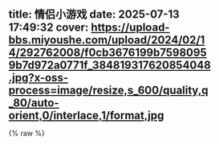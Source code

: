title: 情侣小游戏
date: 2025-07-13 17:49:32
cover: https://upload-bbs.miyoushe.com/upload/2024/02/14/292762008/f0cb3676199b75980959b7d972a0771f_384819317620854048.jpg?x-oss-process=image/resize,s_600/quality,q_80/auto-orient,0/interlace,1/format,jpg
---

{% raw %}
<!DOCTYPE html>
<html lang="zh-CN">
<head>
    <meta charset="UTF-8">
    <meta name="viewport" content="width=device-width, initial-scale=1.0, maximum-scale=1.0, user-scalable=no">
    <title>宝贝专属心动小游戏乐园</title>
    <link rel="stylesheet" href="https://cdnjs.cloudflare.com/ajax/libs/font-awesome/6.4.0/css/all.min.css">
    <link href="https://fonts.googleapis.com/css2?family=Ma+Shan+Zheng&family=Dancing+Script:wght@700&display=swap" rel="stylesheet">
    <style>
        * {
            margin: 0;
            padding: 0;
            box-sizing: border-box;
        }
        
        body {
            font-family: 'Ma Shan Zheng', 'Segoe UI', Tahoma, Geneva, Verdana, sans-serif;
            color: #5a3e36;
            min-height: 100vh;
            overflow-x: hidden;
            padding: 20px 10px;
            position: relative;
        }
        .container {
            max-width: 500px;
            margin: 0 auto;
            position: relative;
            z-index: 10;
        }
        
        header {
            text-align: center;
            padding: 15px 0 25px;
            position: relative;
        }
        
        .title {
            font-size: 2.5rem;
            color: #e84393;
            text-shadow: 2px 2px 4px rgba(0, 0, 0, 0.1);
            margin-bottom: 5px;
            letter-spacing: 3px;
        }
        
        .subtitle {
            font-size: 1.2rem;
            color: #6d214f;
            margin-bottom: 20px;
        }
        
        .heart-divider {
            display: flex;
            align-items: center;
            justify-content: center;
            margin: 15px 0;
        }
        
        .heart-divider i {
            color: #e84393;
            margin: 0 5px;
            font-size: 1.2rem;
        }
        
        /* 游戏卡片 */
        .games-container {
            display: grid;
            grid-template-columns: 1fr;
            gap: 20px;
            margin-bottom: 30px;
        }
        
        .game-card {
            background: rgba(255, 255, 255, 0.85);
            border-radius: 20px;
            padding: 20px;
            box-shadow: 0 8px 20px rgba(0, 0, 0, 0.1);
            transition: all 0.3s ease;
            backdrop-filter: blur(10px);
            border: 2px solid rgba(255, 255, 255, 0.3);
        }
        
        .game-card:hover {
            transform: translateY(-5px);
            box-shadow: 0 12px 25px rgba(0, 0, 0, 0.15);
        }
        
        .game-header {
            display: flex;
            align-items: center;
            margin-bottom: 15px;
            border-bottom: 2px dashed #f8a5c2;
            padding-bottom: 10px;
        }
        
        .game-icon {
            width: 50px;
            height: 50px;
            background: linear-gradient(45deg, #e84393, #fd79a8);
            border-radius: 50%;
            display: flex;
            align-items: center;
            justify-content: center;
            margin-right: 15px;
            font-size: 1.5rem;
            color: white;
            box-shadow: 0 4px 8px rgba(232, 67, 147, 0.3);
        }
        
        .game-title {
            font-size: 1.6rem;
            color: #e84393;
        }
        
        /* 心情日记 */
        .mood-container {
            display: flex;
            flex-wrap: wrap;
            gap: 10px;
            margin-bottom: 15px;
        }
        
        .mood-btn {
            flex: 1;
            min-width: 70px;
            padding: 8px 5px;
            border-radius: 15px;
            border: none;
            background: #f8a5c2;
            color: white;
            font-family: inherit;
            font-size: 1rem;
            cursor: pointer;
            transition: all 0.3s ease;
            box-shadow: 0 3px 6px rgba(0, 0, 0, 0.1);
        }
        
        .mood-btn:hover {
            transform: scale(1.05);
        }
        
        .mood-btn.selected {
            background: #e84393;
            box-shadow: 0 0 0 3px white, 0 0 0 6px #f8a5c2;
        }
        
        .diary-input {
            width: 100%;
            padding: 12px;
            border-radius: 15px;
            border: 2px solid #f8a5c2;
            background: rgba(255, 255, 255, 0.7);
            margin: 10px 0;
            min-height: 100px;
            font-family: inherit;
            font-size: 1rem;
        }
        
        .diary-input:focus {
            outline: none;
            border-color: #e84393;
        }
        
        .save-btn {
            background: linear-gradient(45deg, #e84393, #fd79a8);
            color: white;
            border: none;
            padding: 12px 25px;
            border-radius: 25px;
            font-size: 1.1rem;
            cursor: pointer;
            display: block;
            margin: 15px auto 0;
            transition: all 0.3s ease;
            box-shadow: 0 5px 15px rgba(232, 67, 147, 0.3);
        }
        
        .save-btn:hover {
            transform: scale(1.05);
            box-shadow: 0 7px 18px rgba(232, 67, 147, 0.4);
        }
        
        /* 老虎机 */
        .slot-machine {
            display: flex;
            justify-content: center;
            gap: 10px;
            margin: 20px 0;
        }
        
        .slot {
            width: 70px;
            height: 70px;
            background: linear-gradient(45deg, #6a89cc, #4a69bd);
            border-radius: 15px;
            display: flex;
            align-items: center;
            justify-content: center;
            font-size: 2rem;
            color: white;
            box-shadow: inset 0 0 10px rgba(0, 0, 0, 0.2), 0 5px 10px rgba(0, 0, 0, 0.1);
            border: 3px solid #4a69bd;
        }
        
        .pull-btn {
            background: linear-gradient(45deg, #4a69bd, #1e3799);
            color: white;
            border: none;
            padding: 12px 30px;
            border-radius: 25px;
            font-size: 1.1rem;
            cursor: pointer;
            display: block;
            margin: 20px auto 10px;
            transition: all 0.3s ease;
            box-shadow: 0 5px 15px rgba(74, 105, 189, 0.3);
        }
        
        .pull-btn:hover {
            transform: scale(1.05);
        }
        
        .slot-result {
            text-align: center;
            font-size: 1.3rem;
            color: #1e3799;
            margin: 15px 0;
            min-height: 40px;
        }
        
        /* 在线空调 */
        .ac-control {
            text-align: center;
            margin: 20px 0;
        }
        
        .ac-display {
            width: 200px;
            height: 200px;
            background: linear-gradient(45deg, #00cec9, #0984e3);
            border-radius: 20px;
            margin: 0 auto 20px;
            display: flex;
            flex-direction: column;
            justify-content: center;
            align-items: center;
            color: white;
            font-size: 1.5rem;
            box-shadow: 0 8px 20px rgba(0, 0, 0, 0.15);
            position: relative;
            overflow: hidden;
        }
        
        .ac-display::before {
            content: "";
            position: absolute;
            width: 100%;
            height: 100%;
            background: repeating-linear-gradient(
                transparent,
                transparent 20px,
                rgba(255, 255, 255, 0.1) 22px,
                rgba(255, 255, 255, 0.1) 24px
            );
        }
        
        .temperature {
            font-size: 4rem;
            font-weight: bold;
            margin: 10px 0;
            text-shadow: 0 2px 4px rgba(0, 0, 0, 0.3);
        }
        
        .ac-controls {
            display: flex;
            justify-content: center;
            gap: 20px;
            margin-top: 15px;
        }
        
        .ac-btn {
            width: 50px;
            height: 50px;
            border-radius: 50%;
            border: none;
            background: #0984e3;
            color: white;
            font-size: 1.5rem;
            cursor: pointer;
            box-shadow: 0 4px 8px rgba(0, 0, 0, 0.2);
        }
        
        /* 星座运势 */
        .horoscope {
            text-align: center;
        }
        
        .zodiac-select {
            width: 100%;
            padding: 12px;
            border-radius: 15px;
            border: 2px solid #f8a5c2;
            background: rgba(255, 255, 255, 0.7);
            font-family: inherit;
            font-size: 1rem;
            margin: 10px 0 20px;
            color: #5a3e36;
        }
        
        .zodiac-select:focus {
            outline: none;
            border-color: #e84393;
        }
        
        .horoscope-result {
            background: rgba(255, 255, 255, 0.7);
            border-radius: 15px;
            padding: 15px;
            margin-top: 15px;
            min-height: 150px;
            display: flex;
            flex-direction: column;
            justify-content: center;
            align-items: center;
            border: 2px dashed #f8a5c2;
        }
        
        .fortune-text {
            font-size: 1.2rem;
            line-height: 1.6;
        }
        
        .lucky-stars {
            font-size: 1.8rem;
            margin: 15px 0;
            color: gold;
        }
        
        /* 更多游戏 */
        .game-grid {
            display: grid;
            grid-template-columns: repeat(2, 1fr);
            gap: 15px;
            margin-top: 15px;
        }
        
        .mini-game {
            background: rgba(255, 255, 255, 0.8);
            border-radius: 20px;
            padding: 20px 15px;
            text-align: center;
            box-shadow: 0 5px 15px rgba(0, 0, 0, 0.1);
            transition: all 0.3s ease;
            border: 2px solid rgba(255, 255, 255, 0.3);
            cursor: pointer;
        }
        
        .mini-game:hover {
            transform: translateY(-5px);
            box-shadow: 0 8px 20px rgba(0, 0, 0, 0.15);
        }
        
        .mini-game i {
            font-size: 2.5rem;
            color: #e84393;
            margin-bottom: 10px;
        }
        
        .mini-game h3 {
            font-size: 1.3rem;
            color: #e84393;
        }
        
        footer {
            text-align: center;
            padding: 20px 0 10px;
            color: #6d214f;
            font-size: 0.9rem;
        }
        
        /* 装饰元素 */
        .floating {
            position: absolute;
            z-index: 1;
            animation: floating 3s infinite ease-in-out;
        }
        
        .heart {
            color: rgba(232, 67, 147, 0.4);
            font-size: 2rem;
        }
        
        @keyframes floating {
            0% { transform: translateY(0px); }
            50% { transform: translateY(-15px); }
            100% { transform: translateY(0px); }
        }
        
        /* 响应式设计 */
        @media (max-width: 480px) {
            .title {
                font-size: 2rem;
            }
            .game-title {
                font-size: 1.4rem;
            }
            .slot {
                width: 60px;
                height: 60px;
                font-size: 1.7rem;
            }
            .ac-display {
                width: 180px;
                height: 180px;
            }
        }
        
        /* 新增游戏样式 */
        .game-detail {
            display: none;
            background: rgba(255, 255, 255, 0.9);
            border-radius: 20px;
            padding: 20px;
            margin-top: 20px;
            box-shadow: 0 5px 15px rgba(0, 0, 0, 0.1);
        }
        
        .game-content {
            padding: 15px;
        }
        
        .back-btn {
            background: linear-gradient(45deg, #00cec9, #0984e3);
            color: white;
            border: none;
            padding: 10px 20px;
            border-radius: 25px;
            font-size: 1rem;
            cursor: pointer;
            margin-top: 15px;
            display: block;
            margin-left: auto;
        }
        
        .love-calculator {
            text-align: center;
        }
        
        .name-inputs {
            display: flex;
            gap: 10px;
            margin: 15px 0;
        }
        
        .name-input {
            flex: 1;
            padding: 10px;
            border-radius: 15px;
            border: 2px solid #f8a5c2;
            background: rgba(255, 255, 255, 0.7);
            font-family: inherit;
            font-size: 1rem;
        }
        
        .love-result {
            margin: 20px 0;
            font-size: 1.3rem;
        }
        
        .love-percentage {
            font-size: 3rem;
            font-weight: bold;
            color: #e84393;
            margin: 10px 0;
        }
        
        .love-message {
            font-size: 1.2rem;
            color: #6d214f;
        }
        
                .memory-game-container {
            display: grid;
            grid-template-columns: repeat(4, 1fr);
            gap: 10px;
            margin: 20px 0;
            perspective: 1000px;
        }

        .memory-card {
            width: 100%;
            aspect-ratio: 1/1;
            border-radius: 15px;
            position: relative;
            transform-style: preserve-3d;
            cursor: pointer;
            transition: transform 0.5s ease;
        }

        .memory-card-face {
            position: absolute;
            width: 100%;
            height: 100%;
            border-radius: 15px;
            backface-visibility: hidden;
            display: flex;
            align-items: center;
            justify-content: center;
            font-size: 1.8rem;
            box-shadow: 0 4px 8px rgba(0, 0, 0, 0.2);
        }

        .memory-card-front {
            background: linear-gradient(45deg, #a18cd1, #fbc2eb);
        }

        .memory-card-back {
            background: linear-gradient(45deg, #ffecd2, #fcb69f);
            transform: rotateY(180deg);
        }

        .memory-card.flipped {
            transform: rotateY(180deg);
        }

        .memory-card.matched .memory-card-back {
            box-shadow: 0 0 15px rgba(232, 67, 147, 0.5);
            filter: brightness(1.1);
        }

        .memory-result {
            text-align: center;
            font-size: 1.3rem;
            margin: 15px 0;
            min-height: 40px;
        }
        
        .dessert-options {
            display: grid;
            grid-template-columns: repeat(2, 1fr);
            gap: 15px;
            margin: 20px 0;
        }
        
        .dessert-option {
            background: rgba(255, 255, 255, 0.7);
            border-radius: 15px;
            padding: 20px 10px;
            text-align: center;
            cursor: pointer;
            transition: all 0.3s ease;
            border: 2px solid #f8a5c2;
        }
        
        .dessert-option:hover {
            transform: scale(1.05);
            background: rgba(248, 165, 194, 0.2);
        }
        
        .dessert-option i {
            font-size: 2.5rem;
            color: #e84393;
            margin-bottom: 10px;
        }
        
        .dessert-result {
            text-align: center;
            margin: 20px 0;
            font-size: 1.2rem;
            min-height: 100px;
            display: flex;
            align-items: center;
            justify-content: center;
            flex-direction: column;
        }
        
        .kiss-counter {
            font-size: 3rem;
            color: #e84393;
            margin: 10px 0;
            font-weight: bold;
        }
        
        .kiss-btn {
            background: linear-gradient(45deg, #e84393, #fd79a8);
            color: white;
            border: none;
            padding: 12px 30px;
            border-radius: 25px;
            font-size: 1.1rem;
            cursor: pointer;
            margin: 10px auto;
            transition: all 0.3s ease;
            box-shadow: 0 5px 15px rgba(232, 67, 147, 0.3);
        }
        
        .kiss-btn:hover {
            transform: scale(1.05);
        }
        
        .fortune-cookie {
            width: 150px;
            height: 100px;
            background: #f3e5ab;
            border-radius: 0 50% 50% 50%;
            margin: 0 auto 20px;
            position: relative;
            transform: rotate(45deg);
            display: flex;
            align-items: center;
            justify-content: center;
            box-shadow: 0 5px 15px rgba(0, 0, 0, 0.1);
            cursor: pointer;
        }
        
        .fortune-cookie:before {
            content: "";
            position: absolute;
            width: 80%;
            height: 20px;
            background: #d4c690;
            border-radius: 10px;
            transform: rotate(-45deg);
        }
        
        .fortune-cookie-text {
            transform: rotate(-45deg);
            font-size: 1.5rem;
            color: #5a3e36;
        }
        
        .fortune-message {
            text-align: center;
            margin-top: 20px;
            font-size: 1.2rem;
            min-height: 80px;
        }
        
        .compatibility-images {
            display: flex;
            justify-content: center;
            gap: 20px;
            margin: 20px 0;
        }
        
        .compatibility-image {
            width: 80px;
            height: 80px;
            border-radius: 50%;
            overflow: hidden;
            background: linear-gradient(45deg, #ff9a9e, #fad0c4);
            display: flex;
            align-items: center;
            justify-content: center;
            font-size: 2rem;
            color: white;
        }
        
        .compatibility-arrow {
            display: flex;
            align-items: center;
            font-size: 2rem;
            color: #e84393;
        }
    </style>
</head>
<body>
    <!-- 飘动的心形装饰 -->
    <div class="floating" style="top: 5%; left: 10%;">
        <i class="fas fa-heart heart"></i>
    </div>
    <div class="floating" style="top: 15%; right: 15%;">
        <i class="fas fa-heart heart"></i>
    </div>
    <div class="floating" style="bottom: 10%; left: 20%;">
        <i class="fas fa-heart heart"></i>
    </div>
    <div class="floating" style="bottom: 15%; right: 10%;">
        <i class="fas fa-heart heart"></i>
    </div>
    
    <div class="container">
        <header>
            <h1 class="title">❤️ 心动小游戏乐园 ❤️</h1>
            <p class="subtitle">专属于韩思宇的甜蜜互动空间</p>
            <div class="heart-divider">
                <i class="fas fa-heart"></i>
                <i class="fas fa-heart"></i>
                <i class="fas fa-heart"></i>
            </div>
        </header>
        
        <div class="games-container">
            <!-- 心情日记本 -->
            <div class="game-card">
                <div class="game-header">
                    <div class="game-icon">
                        <i class="fas fa-book"></i>
                    </div>
                    <h2 class="game-title">心情日记本</h2>
                </div>
                <p>记录今天的点点滴滴，分享你的心情~</p>
                
                <div class="mood-container">
                    <button class="mood-btn" data-mood="happy">😊 开心</button>
                    <button class="mood-btn" data-mood="excited">😆 兴奋</button>
                    <button class="mood-btn" data-mood="calm">😌 平静</button>
                    <button class="mood-btn" data-mood="tired">😴 疲惫</button>
                </div>
                
                <textarea class="diary-input" placeholder="今天发生了什么有趣的事情呢？"></textarea>
                
                <button class="save-btn" id="save-diary">
                    <i class="fas fa-save"></i> 保存心情日记
                </button>
            </div>
            
            <!-- 老虎机抽奖 -->
            <div class="game-card">
                <div class="game-header">
                    <div class="game-icon">
                        <i class="fas fa-dice"></i>
                    </div>
                    <h2 class="game-title">幸运老虎机</h2>
                </div>
                <p>试试今天的运气，赢取特别奖励！</p>
                
                <div class="slot-machine">
                    <div class="slot" id="slot1">🍓</div>
                    <div class="slot" id="slot2">🍒</div>
                    <div class="slot" id="slot3">🍋</div>
                </div>
                
                <div class="slot-result" id="slot-result">等待抽奖...</div>
                
                <button class="pull-btn" id="pull-lever">
                    <i class="fas fa-hand-point-down"></i> 拉杆抽奖
                </button>
            </div>
            
            <!-- 在线空调 -->
            <div class="game-card">
                <div class="game-header">
                    <div class="game-icon">
                        <i class="fas fa-wind"></i>
                    </div>
                    <h2 class="game-title">在线小空调</h2>
                </div>
                <p>热了吗？打开空调凉爽一下吧！</p>
                
                <div class="ac-control">
                    <div class="ac-display">
                        <div>当前温度</div>
                        <div class="temperature" id="temp">26°C</div>
                        <div>舒适模式</div>
                    </div>
                    
                    <div class="ac-controls">
                        <button class="ac-btn" id="temp-down">－</button>
                        <button class="ac-btn" id="ac-power">
                            <i class="fas fa-power-off"></i>
                        </button>
                        <button class="ac-btn" id="temp-up">＋</button>
                    </div>
                </div>
            </div>
            
            <!-- 星座运势 -->
            <div class="game-card">
                <div class="game-header">
                    <div class="game-icon">
                        <i class="fas fa-star"></i>
                    </div>
                    <h2 class="game-title">星座运势</h2>
                </div>
                <p>看看星星们今天想对你说什么？</p>
                
                <div class="horoscope">
                    <select class="zodiac-select" id="zodiac">
                        <option value="">选择你的星座</option>
                        <option value="aries">白羊座 ♈</option>
                        <option value="taurus">金牛座 ♉</option>
                        <option value="gemini">双子座 ♊</option>
                        <option value="cancer">巨蟹座 ♋</option>
                        <option value="leo">狮子座 ♌</option>
                        <option value="virgo">处女座 ♍</option>
                        <option value="libra">天秤座 ♎</option>
                        <option value="scorpio">天蝎座 ♏</option>
                        <option value="sagittarius">射手座 ♐</option>
                        <option value="capricorn">摩羯座 ♑</option>
                        <option value="aquarius">水瓶座 ♒</option>
                        <option value="pisces">双鱼座 ♓</option>
                    </select>
                    
                    <button class="save-btn" id="check-fortune">
                        <i class="fas fa-crystal-ball"></i> 查看今日运势
                    </button>
                    
                    <div class="horoscope-result" id="fortune-result">
                        <p class="fortune-text">选择星座查看今日运势</p>
                    </div>
                </div>
            </div>
            
            <!-- 更多游戏 -->
            <div class="game-card">
                <div class="game-header">
                    <div class="game-icon">
                        <i class="fas fa-plus-circle"></i>
                    </div>
                    <h2 class="game-title">更多小游戏</h2>
                </div>
                <p>点击图标开启更多有趣游戏！</p>
                
                <div class="game-grid" id="mini-game-grid">
                    <div class="mini-game" data-game="love-calculator">
                        <i class="fas fa-heart"></i>
                        <h3>爱情计算器</h3>
                    </div>
                    <div class="mini-game" data-game="memory-game">
                        <i class="fas fa-brain"></i>
                        <h3>记忆挑战</h3>
                    </div>
                    <div class="mini-game" data-game="dessert-fortune">
                        <i class="fas fa-cookie-bite"></i>
                        <h3>甜品占卜</h3>
                    </div>
                    <div class="mini-game" data-game="kiss-counter">
                        <i class="fas fa-kiss-wink-heart"></i>
                        <h3>亲亲计数器</h3>
                    </div>
                    <div class="mini-game" data-game="fortune-cookie">
                        <i class="fas fa-cookie"></i>
                        <h3>幸运饼干</h3>
                    </div>
                    <div class="mini-game" data-game="compatibility">
                        <i class="fas fa-people-arrows"></i>
                        <h3>默契测试</h3>
                    </div>
                </div>
                
                <!-- 爱情计算器 -->
                <div id="love-calculator" class="game-detail">
                    <div class="game-content">
                        <h3>❤️ 爱情计算器 ❤️</h3>
                        <p>计算你们之间的爱情指数</p>
                        
                        <div class="name-inputs">
                            <input type="text" class="name-input" id="name1" placeholder="你的名字">
                            <input type="text" class="name-input" id="name2" placeholder="TA的名字">
                        </div>
                        
                        <button class="save-btn" id="calculate-love">
                            <i class="fas fa-heart"></i> 计算爱情指数
                        </button>
                        
                        <div class="love-result">
                            <div class="love-percentage" id="love-percentage">0%</div>
                            <div class="love-message" id="love-message">输入名字查看你们的缘分</div>
                        </div>
                    </div>
                    <button class="back-btn">返回游戏列表</button>
                </div>
                
                <!-- 记忆挑战 -->
                <div id="memory-game" class="game-detail">
                    <div class="game-content">
                        <h3>🧠 记忆挑战 🧠</h3>
                        <p>记住卡片位置，找到所有配对！</p>
                        
                        <div class="memory-game-container" id="memory-game-container"></div>
                        
                        <div class="memory-result" id="memory-result">点击卡片开始游戏</div>
                        
                        <button class="save-btn" id="restart-memory">
                            <i class="fas fa-redo"></i> 重新开始
                        </button>
                    </div>
                    <button class="back-btn">返回游戏列表</button>
                </div>
                
                <!-- 甜品占卜 -->
                <div id="dessert-fortune" class="game-detail">
                    <div class="game-content">
                        <h3>🍰 甜品占卜 🍰</h3>
                        <p>选择你喜欢的甜品，看看今天的运势</p>
                        
                        <div class="dessert-options">
                            <div class="dessert-option" data-dessert="cake">
                                <i class="fas fa-birthday-cake"></i>
                                <div>蛋糕</div>
                            </div>
                            <div class="dessert-option" data-dessert="icecream">
                                <i class="fas fa-ice-cream"></i>
                                <div>冰淇淋</div>
                            </div>
                            <div class="dessert-option" data-dessert="chocolate">
                                <i class="fas fa-candy-cane"></i>
                                <div>巧克力</div>
                            </div>
                            <div class="dessert-option" data-dessert="cookie">
                                <i class="fas fa-cookie"></i>
                                <div>饼干</div>
                            </div>
                        </div>
                        
                        <div class="dessert-result" id="dessert-result">
                            请选择一种甜品进行占卜
                        </div>
                    </div>
                    <button class="back-btn">返回游戏列表</button>
                </div>
                
                <!-- 亲亲计数器 -->
                <div id="kiss-counter" class="game-detail">
                    <div class="game-content">
                        <h3>💋 亲亲计数器 💋</h3>
                        <p>记录你们今天的甜蜜亲亲次数</p>
                        
                        <div class="kiss-counter" id="kiss-count">0</div>
                        
                        <button class="kiss-btn" id="add-kiss">
                            <i class="fas fa-kiss-wink-heart"></i> 亲亲 +1
                        </button>
                        
                        <button class="kiss-btn" id="reset-kiss">
                            <i class="fas fa-redo"></i> 重置计数
                        </button>
                        
                        <div style="margin-top: 20px; font-size: 1.1rem;">
                            <p>今天也要多多亲亲哦 😘</p>
                        </div>
                    </div>
                    <button class="back-btn">返回游戏列表</button>
                </div>
                
                <!-- 幸运饼干 -->
                <div id="fortune-cookie" class="game-detail">
                    <div class="game-content">
                        <h3>🍪 幸运饼干 🍪</h3>
                        <p>点击饼干获取今日专属幸运签</p>
                        
                        <div class="fortune-cookie" id="fortune-cookie">
                            <div class="fortune-cookie-text">?</div>
                        </div>
                        
                        <div class="fortune-message" id="fortune-message">
                            点击饼干获取你的幸运签
                        </div>
                    </div>
                    <button class="back-btn">返回游戏列表</button>
                </div>
                
                <!-- 默契测试 -->
                <div id="compatibility" class="game-detail">
                    <div class="game-content">
                        <h3>👫 默契测试 👫</h3>
                        <p>看看你们有多了解彼此</p>
                        
                        <div class="compatibility-images">
                            <div class="compatibility-image">👩</div>
                            <div class="compatibility-arrow">❤️</div>
                            <div class="compatibility-image">👨</div>
                        </div>
                        
                        <div class="love-result">
                            <div class="love-percentage" id="compatibility-percentage">0%</div>
                            <div class="love-message" id="compatibility-message">测试你们的默契程度</div>
                        </div>
                        
                        <button class="save-btn" id="test-compatibility">
                            <i class="fas fa-heart"></i> 测试默契
                        </button>
                    </div>
                    <button class="back-btn">返回游戏列表</button>
                </div>
            </div>
        </div>
        
        <footer>
            <p>❤️ 专属于你的心动空间 ❤️</p>
            <p>每一天都因你而甜蜜 | 设计：冯笑一</p>
        </footer>
    </div>

    <script>
        // 心情日记功能
        const moodButtons = document.querySelectorAll('.mood-btn');
        const diaryInput = document.querySelector('.diary-input');
        const saveDiaryBtn = document.getElementById('save-diary');
        
        let selectedMood = '';
        
        moodButtons.forEach(button => {
            button.addEventListener('click', () => {
                moodButtons.forEach(btn => btn.classList.remove('selected'));
                button.classList.add('selected');
                selectedMood = button.dataset.mood;
            });
        });
        
        saveDiaryBtn.addEventListener('click', () => {
            if (!selectedMood) {
                alert('请先选择一种心情哦~');
                return;
            }
            
            if (diaryInput.value.trim() === '') {
                alert('请写点今天的心情故事吧~');
                return;
            }
            
            // 这里实际应用中应该保存到本地存储或服务器
            alert('心情日记已保存！\n\n心情: ' + 
                  document.querySelector('.mood-btn.selected').textContent + 
                  '\n内容: ' + diaryInput.value);
            
            // 重置表单
            moodButtons.forEach(btn => btn.classList.remove('selected'));
            diaryInput.value = '';
            selectedMood = '';
        });
        
        // 老虎机功能
        const slots = ['🍎', '🍊', '🍇', '🍓', '🍒', '🍋', '🍉', '🍑', '🍍', '🥝'];
        const slotElements = [document.getElementById('slot1'), 
                            document.getElementById('slot2'), 
                            document.getElementById('slot3')];
        const slotResult = document.getElementById('slot-result');
        const pullLeverBtn = document.getElementById('pull-lever');
        
        function spinSlot(slotElement) {
            let count = 0;
            const maxSpins = 20 + Math.floor(Math.random() * 10);
            const interval = setInterval(() => {
                slotElement.textContent = slots[Math.floor(Math.random() * slots.length)];
                count++;
                if (count > maxSpins) {
                    clearInterval(interval);
                }
            }, 100);
        }
        
        pullLeverBtn.addEventListener('click', () => {
            // 重置结果
            slotResult.textContent = "旋转中...";
            pullLeverBtn.disabled = true;
            
            // 旋转每个老虎机
            slotElements.forEach(slot => spinSlot(slot));
            
            // 等待所有老虎机停止后显示结果
            setTimeout(() => {
                const results = [
                    slotElements[0].textContent,
                    slotElements[1].textContent,
                    slotElements[2].textContent
                ];
                
                // 检查是否中奖
                if (results[0] === results[1] && results[1] === results[2]) {
                    slotResult.innerHTML = "🎉 恭喜！大奖！获得甜蜜之吻 💋";
                } else if (results[0] === results[1] || results[1] === results[2]) {
                    slotResult.innerHTML = "🎊 恭喜！小奖！获得爱的拥抱 🤗";
                } else {
                    slotResult.textContent = "😊 感谢参与！明天再来试试吧~";
                }
                
                pullLeverBtn.disabled = false;
            }, 3000);
        });
        
        // 在线空调功能
        const tempDisplay = document.getElementById('temp');
        const tempDownBtn = document.getElementById('temp-down');
        const tempUpBtn = document.getElementById('temp-up');
        const acPowerBtn = document.getElementById('ac-power');
        
        let currentTemp = 26;
        let isPowerOn = true;
        
        function updateAC() {
            tempDisplay.textContent = currentTemp + "°C";
            acPowerBtn.innerHTML = isPowerOn ? '<i class="fas fa-power-off"></i>' : '<i class="fas fa-power-off" style="color:#ddd"></i>';
            acPowerBtn.style.background = isPowerOn ? "#0984e3" : "#95afc0";
        }
        
        tempDownBtn.addEventListener('click', () => {
            if (!isPowerOn) return;
            if (currentTemp > 16) {
                currentTemp--;
                updateAC();
            }
        });
        
        tempUpBtn.addEventListener('click', () => {
            if (!isPowerOn) return;
            if (currentTemp < 30) {
                currentTemp++;
                updateAC();
            }
        });
        
        acPowerBtn.addEventListener('click', () => {
            isPowerOn = !isPowerOn;
            updateAC();
        });
        
        // 初始化空调
        updateAC();
        
        // 星座运势功能
        const zodiacSelect = document.getElementById('zodiac');
        const fortuneResult = document.getElementById('fortune-result');
        const checkFortuneBtn = document.getElementById('check-fortune');
        
        const fortunes = [
            "今天会有意外惊喜！保持开放心态迎接新机会。",
            "感情运势上升，适合表达心意或约会。",
            "工作上有突破性进展，抓住机会展现能力。",
            "注意健康管理，适当休息放松很重要。",
            "财运亨通，但需谨慎处理投资决策。",
            "人际关系运势上升，适合拓展社交圈。",
            "今天适合独处思考，会有新的领悟。",
            "可能会遇到旧友，重温美好回忆。",
            "尝试新事物会带来意想不到的收获。",
            "保持耐心，好事正在慢慢向你靠近。"
        ];
        
        const luckyStars = ["⭐", "⭐⭐", "⭐⭐⭐", "⭐⭐⭐⭐", "⭐⭐⭐⭐⭐"];
        
        checkFortuneBtn.addEventListener('click', () => {
            if (!zodiacSelect.value) {
                alert('请先选择你的星座哦~');
                return;
            }
            
            const zodiacName = zodiacSelect.options[zodiacSelect.selectedIndex].text;
            const randomFortune = fortunes[Math.floor(Math.random() * fortunes.length)];
            const randomStars = luckyStars[Math.floor(Math.random() * luckyStars.length)];
            
            fortuneResult.innerHTML = `
                <h3>${zodiacName} 今日运势</h3>
                <p class="fortune-text">${randomFortune}</p>
                <div class="lucky-stars">幸运指数: ${randomStars}</div>
                <p>${getZodiacTip(zodiacSelect.value)}</p>
            `;
        });
        
        function getZodiacTip(zodiac) {
            const tips = {
                aries: "今日幸运色：红色，适合主动出击！",
                taurus: "今日幸运色：绿色，享受美食会带来好运。",
                gemini: "今日幸运色：黄色，多与人交流会带来机会。",
                cancer: "今日幸运色：银色，家庭会给你温暖的力量。",
                leo: "今日幸运色：金色，展现你的领导魅力吧！",
                virgo: "今日幸运色：蓝色，注重细节会带来成功。",
                libra: "今日幸运色：粉色，平衡是你今天的关键词。",
                scorpio: "今日幸运色：紫色，直觉会引导你正确方向。",
                sagittarius: "今日幸运色：橙色，冒险精神会带来惊喜。",
                capricorn: "今日幸运色：棕色，务实的态度会得到回报。",
                aquarius: "今日幸运色：青色，创新思维会解决难题。",
                pisces: "今日幸运色：海蓝色，艺术会激发你的灵感。"
            };
            
            return tips[zodiac] || "保持积极心态，今天会是美好的一天！";
        }
        
        // 新增游戏功能
        const miniGames = document.querySelectorAll('.mini-game');
        const gameDetails = document.querySelectorAll('.game-detail');
        const backButtons = document.querySelectorAll('.back-btn');
        
        // 显示游戏详情
        miniGames.forEach(game => {
            game.addEventListener('click', () => {
                const gameId = game.dataset.game;
                document.getElementById('mini-game-grid').style.display = 'none';
                document.getElementById(gameId).style.display = 'block';
            });
        });
        
        // 返回游戏列表
        backButtons.forEach(button => {
            button.addEventListener('click', () => {
                gameDetails.forEach(detail => {
                    detail.style.display = 'none';
                });
                document.getElementById('mini-game-grid').style.display = 'grid';
            });
        });
        
        // 爱情计算器
        const calculateLoveBtn = document.getElementById('calculate-love');
        const lovePercentage = document.getElementById('love-percentage');
        const loveMessage = document.getElementById('love-message');
        
        calculateLoveBtn.addEventListener('click', () => {
            const name1 = document.getElementById('name1').value.trim();
            const name2 = document.getElementById('name2').value.trim();
            
            if (!name1 || !name2) {
                alert('请输入两个名字~');
                return;
            }
            
            // 生成随机爱情指数（60-100%）
            const percentage = Math.floor(Math.random() * 41) + 60;
            lovePercentage.textContent = `${percentage}%`;
            
            // 根据百分比显示不同消息
            if (percentage >= 90) {
                loveMessage.innerHTML = "天作之合！你们是命中注定的一对 ❤️";
            } else if (percentage >= 75) {
                loveMessage.innerHTML = "非常般配！你们的爱情会越来越甜蜜 💕";
            } else {
                loveMessage.innerHTML = "有发展潜力！多相处会让感情升温 🌹";
            }
        });
        
        // 记忆挑战游戏
        // 记忆挑战游戏
        const memoryContainer = document.getElementById('memory-game-container');
        const memoryResult = document.getElementById('memory-result');
        const restartMemoryBtn = document.getElementById('restart-memory');

        const memorySymbols = ['❤️', '🌟', '🎁', '💋', '🌸', '🎈', '🍭', '🌈'];
        let memoryCards = [];
        let flippedCards = [];
        let matchedPairs = 0;

        function initMemoryGame() {
            memoryContainer.innerHTML = '';
            memoryCards = [...memorySymbols, ...memorySymbols];
            flippedCards = [];
            matchedPairs = 0;
            memoryResult.textContent = "点击卡片开始游戏";

            // 洗牌
            for (let i = memoryCards.length - 1; i > 0; i--) {
                const j = Math.floor(Math.random() * (i + 1));
                [memoryCards[i], memoryCards[j]] = [memoryCards[j], memoryCards[i]];
            }

            // 创建卡片
            memoryCards.forEach((symbol, index) => {
                const card = document.createElement('div');
                card.classList.add('memory-card');
                card.dataset.index = index;
                card.dataset.symbol = symbol;
                
                // 卡片正面（默认图标）
                const front = document.createElement('div');
                front.classList.add('memory-card-face', 'memory-card-front');
                front.textContent = '❓'; // 默认图标
                
                // 卡片背面（实际图形）
                const back = document.createElement('div');
                back.classList.add('memory-card-face', 'memory-card-back');
                back.textContent = symbol;
                
                card.appendChild(front);
                card.appendChild(back);
                card.addEventListener('click', flipMemoryCard);
                memoryContainer.appendChild(card);
            });
        }

        function flipMemoryCard() {
            if (flippedCards.length < 2 && !this.classList.contains('flipped')) {
                this.classList.add('flipped');
                flippedCards.push(this);

                if (flippedCards.length === 2) {
                    setTimeout(checkMatch, 500);
                }
            }
        }

        function checkMatch() {
            const card1 = flippedCards[0];
            const card2 = flippedCards[1];

            if (card1.dataset.symbol === card2.dataset.symbol) {
                card1.classList.add('matched');
                card2.classList.add('matched');
                matchedPairs++;

                if (matchedPairs === memorySymbols.length) {
                    memoryResult.innerHTML = "🎉 恭喜！你完成了挑战！";
                } else {
                    memoryResult.textContent = `已匹配: ${matchedPairs}/${memorySymbols.length}`;
                }
            } else {
                // 翻回正面时移除flipped类
                setTimeout(() => {
                    card1.classList.remove('flipped');
                    card2.classList.remove('flipped');
                }, 500);
            }

            flippedCards = [];
        }

        // 初始化游戏
        restartMemoryBtn.addEventListener('click', initMemoryGame);
        //initMemoryGame();
        
        // 甜品占卜
        const dessertOptions = document.querySelectorAll('.dessert-option');
        const dessertResult = document.getElementById('dessert-result');
        
        dessertOptions.forEach(option => {
            option.addEventListener('click', () => {
                const dessert = option.dataset.dessert;
                let message = "";
                
                switch (dessert) {
                    case 'cake':
                        message = "🍰 蛋糕代表甜蜜生活！今天会有令人开心的小惊喜，记得留意身边的美好事物哦~";
                        break;
                    case 'icecream':
                        message = "🍦 冰淇淋代表清凉心情！今天适合放松自己，做些让自己开心的事情，别太劳累~";
                        break;
                    case 'chocolate':
                        message = "🍫 巧克力代表浪漫爱情！今天感情运势上升，适合表达心意或安排甜蜜约会~";
                        break;
                    case 'cookie':
                        message = "🍪 饼干代表温馨日常！今天适合与家人朋友共度美好时光，享受简单的小幸福~";
                        break;
                }
                
                dessertResult.innerHTML = message;
            });
        });
        
        // 亲亲计数器
        const kissCount = document.getElementById('kiss-count');
        const addKissBtn = document.getElementById('add-kiss');
        const resetKissBtn = document.getElementById('reset-kiss');
        let kissCounter = 0;
        
        addKissBtn.addEventListener('click', () => {
            kissCounter++;
            kissCount.textContent = kissCounter;
            
            // 添加动画效果
            kissCount.style.transform = 'scale(1.2)';
            setTimeout(() => {
                kissCount.style.transform = 'scale(1)';
            }, 300);
        });
        
        resetKissBtn.addEventListener('click', () => {
            kissCounter = 0;
            kissCount.textContent = kissCounter;
        });
        
        // 幸运饼干
        const fortuneCookie = document.querySelector('.fortune-cookie');
        const fortuneMessage = document.getElementById('fortune-message');
        
        const fortuneMessages = [
            "今天会有意想不到的好运降临！",
            "微笑是最好的化妆品，今天多笑笑吧~",
            "你的善良会带来美好的回报",
            "勇敢表达你的心意，会有惊喜结果",
            "小小的举动会带来大大的幸福",
            "今天适合尝试新事物，会有意外收获",
            "你的魅力值今天爆表！",
            "放松心情，享受当下的美好时光",
            "给爱的人一个拥抱，温暖彼此",
            "美好的事情正在向你走来"
        ];
        
        fortuneCookie.addEventListener('click', () => {
            const randomIndex = Math.floor(Math.random() * fortuneMessages.length);
            fortuneMessage.textContent = fortuneMessages[randomIndex];
            
            // 添加动画效果
            fortuneCookie.style.transform = 'rotate(10deg)';
            setTimeout(() => {
                fortuneCookie.style.transform = 'rotate(0deg)';
            }, 200);
        });
        
        // 默契测试
        const testCompatibilityBtn = document.getElementById('test-compatibility');
        const compatibilityPercentage = document.getElementById('compatibility-percentage');
        const compatibilityMessage = document.getElementById('compatibility-message');
        
        testCompatibilityBtn.addEventListener('click', () => {
            // 生成随机默契指数（70-100%）
            const percentage = Math.floor(Math.random() * 31) + 70;
            compatibilityPercentage.textContent = `${percentage}%`;
            
            // 根据百分比显示不同消息
            if (percentage >= 90) {
                compatibilityMessage.innerHTML = "心灵相通！你们真是天生一对 ❤️";
            } else if (percentage >= 80) {
                compatibilityMessage.innerHTML = "非常默契！彼此了解程度很高 💕";
            } else {
                compatibilityMessage.innerHTML = "默契不错！多交流会更加了解彼此 🌹";
            }
        });
        
        // 初始化记忆游戏
        initMemoryGame();
    </script>
</body>
</html>
{% endraw %}


![360X360/bg_xinhai_360.png](https://tc.z.wiki/autoupload/f/pCwQSduTrK74xeM6D4jdFJO7Q2ZCk-TPg9YW4bt5tjGyl5f0KlZfm6UsKj-HyTuv/20250715/QOWX/360X360/bg_xinhai_360.png)